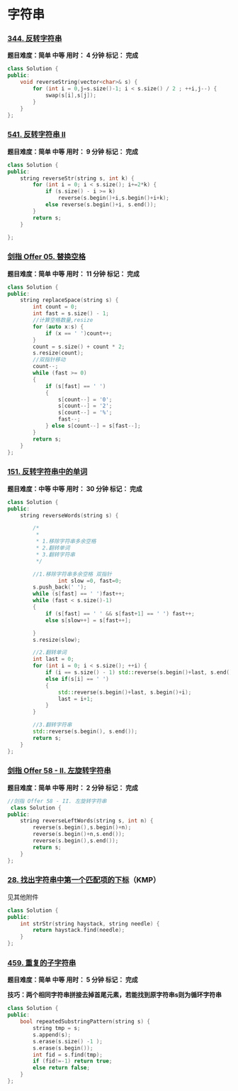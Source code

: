 # 字符串

### [344. 反转字符串](https://leetcode.cn/problems/reverse-string/)

**题目难度：简单                     中等 用时： 4 分钟                             标记： 完成**

```cpp
class Solution {
public:
    void reverseString(vector<char>& s) {
        for (int i = 0,j=s.size()-1; i < s.size() / 2 ; ++i,j--) {
            swap(s[i],s[j]);
        }
    }
};
```

### [541. 反转字符串 II](https://leetcode.cn/problems/reverse-string-ii/)

**题目难度：简单                     中等 用时： 9 分钟                             标记： 完成**

```cpp
class Solution {
public:
    string reverseStr(string s, int k) {
        for (int i = 0; i < s.size(); i+=2*k) {
            if (s.size() - i >= k)
                reverse(s.begin()+i,s.begin()+i+k);
            else reverse(s.begin()+i, s.end());
        }
        return s;
    }

};
```

### [剑指 Offer 05. 替换空格](https://leetcode.cn/problems/ti-huan-kong-ge-lcof/)

**题目难度：简单                     中等 用时： 11 分钟                             标记： 完成**

```cpp
class Solution {
public:
    string replaceSpace(string s) {
        int count = 0;
        int fast = s.size() - 1;
        //计算空格数量,resize
        for (auto x:s) {
            if (x == ' ')count++;
        }
        count = s.size() + count * 2;
        s.resize(count);
        //双指针移动
        count--;
        while (fast >= 0)
        {
            if (s[fast] == ' ')
            {
                s[count--] = '0';
                s[count--] = '2';
                s[count--] = '%';
                fast--;
            } else s[count--] = s[fast--];
        }
        return s;
    }
};
```

### [151. 反转字符串中的单词](https://leetcode.cn/problems/reverse-words-in-a-string/)

**题目难度：中等                     中等 用时： 30 分钟                             标记： 完成**

```cpp
class Solution {
public:
    string reverseWords(string s) {

        /*
         *
         * 1.移除字符串多余空格
         * 2.翻转单词
         * 3.翻转字符串
         */

        //1.移除字符串多余空格 双指针
                int slow =0, fast=0;
        s.push_back(' ');
        while (s[fast] == ' ')fast++;
        while (fast < s.size()-1)
        {
            if (s[fast] == ' ' && s[fast+1] == ' ') fast++;
            else s[slow++] = s[fast++];

        }
        s.resize(slow);

        //2.翻转单词
        int last = 0;
        for (int i = 0; i < s.size(); ++i) {
            if (i == s.size() - 1) std::reverse(s.begin()+last, s.end());
            else if(s[i] == ' ')
            {
                std::reverse(s.begin()+last, s.begin()+i);
                last = i+1;
            }
        }

        //3.翻转字符串
        std::reverse(s.begin(), s.end());
        return s;
    }
};
```

### [剑指 Offer 58 - II. 左旋转字符串](https://leetcode.cn/problems/zuo-xuan-zhuan-zi-fu-chuan-lcof/)

**题目难度：简单                     中等 用时： 2 分钟                             标记： 完成**

```cpp
//剑指 Offer 58 - II. 左旋转字符串
 class Solution {
public:
    string reverseLeftWords(string s, int n) {
        reverse(s.begin(),s.begin()+n);
        reverse(s.begin()+n,s.end());
        reverse(s.begin(),s.end());
        return s;
    }
};
```

### [28. 找出字符串中第一个匹配项的下标](https://leetcode.cn/problems/find-the-index-of-the-first-occurrence-in-a-string/)（KMP）

见其他附件

```cpp
class Solution {
public:
    int strStr(string haystack, string needle) {
        return haystack.find(needle);
    }
};
```



### [459. 重复的子字符串](https://leetcode.cn/problems/repeated-substring-pattern/)

**题目难度：简单                     中等 用时： 5 分钟                             标记： 完成**

**技巧：两个相同字符串拼接去掉首尾元素，若能找到原字符串s则为循环字符串**

```cpp
class Solution {
public:
    bool repeatedSubstringPattern(string s) {
        string tmp = s;
        s.append(s);
        s.erase(s.size() -1 );
        s.erase(s.begin());
        int fid = s.find(tmp);
        if (fid!=-1) return true;
        else return false;
    }
};
```


